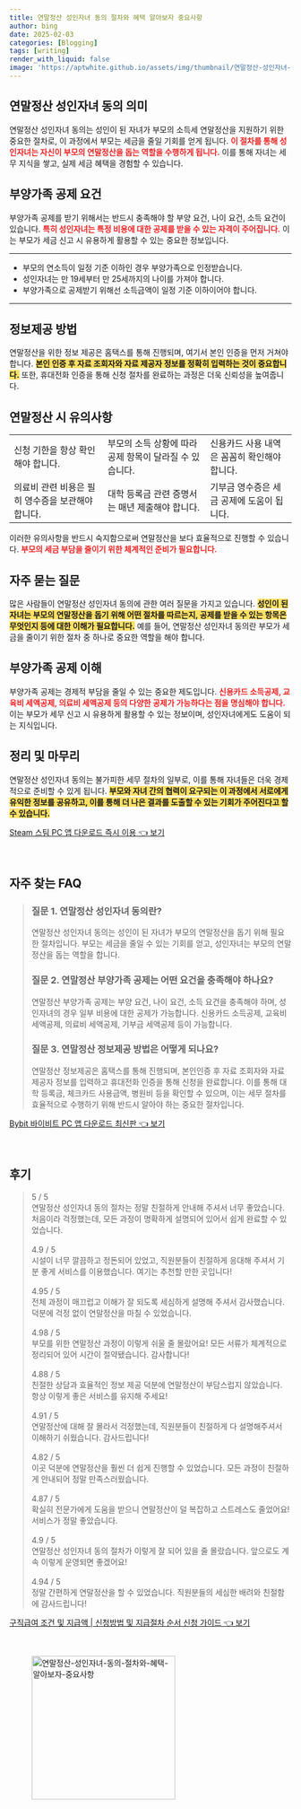 ```yaml
---
title: 연말정산 성인자녀 동의 절차와 혜택 알아보자 중요사항
author: bing
date: 2025-02-03
categories: [Blogging]
tags: [writing]
render_with_liquid: false
image: 'https://aptwhite.github.io/assets/img/thumbnail/연말정산-성인자녀-동의-절차와-혜택-알아보자-중요사항.webp'
---
```



<h2 id='연말정산 성인자녀 동의 의미'>연말정산 성인자녀 동의 의미</h2>

<p>연말정산 성인자녀 동의는 성인이 된 자녀가 부모의 소득세 연말정산을 지원하기 위한 중요한 절차로, 이 과정에서 부모는 세금을 줄일 기회를 얻게 됩니다. <b><span style="color: #ee2323;">이 절차를 통해 성인자녀는 자신이 부모의 연말정산을 돕는 역할을 수행하게 됩니다.</span></b> 이를 통해 자녀는 세무 지식을 쌓고, 실제 세금 혜택을 경험할 수 있습니다.</p>

<h2 id='부양가족 공제 요건'>부양가족 공제 요건</h2>

<p>부양가족 공제를 받기 위해서는 반드시 충족해야 할 부양 요건, 나이 요건, 소득 요건이 있습니다. <b><span style="color: #ee2323;">특히 성인자녀는 특정 비용에 대한 공제를 받을 수 있는 자격이 주어집니다.</span></b> 이는 부모가 세금 신고 시 유용하게 활용할 수 있는 중요한 정보입니다.</p>

<hr />

<ul>
    <li>부모의 연소득이 일정 기준 이하인 경우 부양가족으로 인정받습니다.</li>
    <li>성인자녀는 만 19세부터 만 25세까지의 나이를 가져야 합니다.</li>
    <li>부양가족으로 공제받기 위해선 소득금액이 일정 기준 이하이어야 합니다.</li>
</ul>

<hr />

<h2 id='정보제공 방법'>정보제공 방법</h2>

<p>연말정산을 위한 정보 제공은 홈택스를 통해 진행되며, 여기서 본인 인증을 먼저 거쳐야 합니다. <b><span style="background-color: #ffe066;">본인 인증 후 자료 조회자와 자료 제공자 정보를 정확히 입력하는 것이 중요합니다.</span></b> 또한, 휴대전화 인증을 통해 신청 절차를 완료하는 과정은 더욱 신뢰성을 높여줍니다.</p>

<h2 id='연말정산 시 유의사항'>연말정산 시 유의사항</h2>

<table>
    <tr>
        <td>신청 기한을 항상 확인해야 합니다.</td>
        <td>부모의 소득 상황에 따라 공제 항목이 달라질 수 있습니다.</td>
        <td>신용카드 사용 내역은 꼼꼼히 확인해야 합니다.</td>
    </tr>
    <tr>
        <td>의료비 관련 비용은 필히 영수증을 보관해야 합니다.</td>
        <td>대학 등록금 관련 증명서는 매년 제출해야 합니다.</td>
        <td>기부금 영수증은 세금 공제에 도움이 됩니다.</td>
    </tr>
</table>

<p>이러한 유의사항을 반드시 숙지함으로써 연말정산을 보다 효율적으로 진행할 수 있습니다. <b><span style="color: #ee2323;">부모의 세금 부담을 줄이기 위한 체계적인 준비가 필요합니다.</span></b></p>

<h2 id='자주 묻는 질문'>자주 묻는 질문</h2>

<p>많은 사람들이 연말정산 성인자녀 동의에 관한 여러 질문을 가지고 있습니다. <b><span style="background-color: #ffe066;">성인이 된 자녀는 부모의 연말정산을 돕기 위해 어떤 절차를 따르는지, 공제를 받을 수 있는 항목은 무엇인지 등에 대한 이해가 필요합니다.</span></b> 예를 들어, 연말정산 성인자녀 동의란 부모가 세금을 줄이기 위한 절차 중 하나로 중요한 역할을 해야 합니다.</p>

<h2 id='부양가족 공제 이해'>부양가족 공제 이해</h2>

<p>부양가족 공제는 경제적 부담을 줄일 수 있는 중요한 제도입니다. <b><span style="color: #ee2323;">신용카드 소득공제, 교육비 세액공제, 의료비 세액공제 등의 다양한 공제가 가능하다는 점을 명심해야 합니다.</span></b> 이는 부모가 세무 신고 시 유용하게 활용할 수 있는 정보이며, 성인자녀에게도 도움이 되는 지식입니다.</p>

<h2 id='정리 및 마무리'>정리 및 마무리</h2>

<p>연말정산 성인자녀 동의는 불가피한 세무 절차의 일부로, 이를 통해 자녀들은 더욱 경제적으로 준비할 수 있게 됩니다. <b><span style="background-color: #ffe066;">부모와 자녀 간의 협력이 요구되는 이 과정에서 서로에게 유익한 정보를 공유하고, 이를 통해 더 나은 결과를 도출할 수 있는 기회가 주어진다고 할 수 있습니다.</span></b></p>


<p><a class="click-button" title="Steam 스팀 PC 앱 다운로드 즉시 이용" href="https://aptwhite.github.io/posts/Steam-%EC%8A%A4%ED%8C%80-PC-%EC%95%B1-%EB%8B%A4%EC%9A%B4%EB%A1%9C%EB%93%9C-%EC%A6%89%EC%8B%9C-%EC%9D%B4%EC%9A%A9/" rel="dofollow">Steam 스팀 PC 앱 다운로드 즉시 이용 👈 보기</a></p><br>
<h2 id='자주_찾는_FAQ'>자주 찾는 FAQ</h2>
<div itemscope="" itemtype="https://schema.org/FAQPage"> 
<blockquote> 
<div itemscope="" itemprop="mainEntity" itemtype="https://schema.org/Question"> 
<h3 itemprop="name">질문 1. 연말정산 성인자녀 동의란?</h3> 
<div itemscope="" itemprop="acceptedAnswer" itemtype="https://schema.org/Answer"> 
<span itemprop="text"> 
<p>연말정산 성인자녀 동의는 성인이 된 자녀가 부모의 연말정산을 돕기 위해 필요한 절차입니다. 부모는 세금을 줄일 수 있는 기회를 얻고, 성인자녀는 부모의 연말정산을 돕는 역할을 합니다.</p> 
</span> 
</div> 
</div> 
<div itemscope="" itemprop="mainEntity" itemtype="https://schema.org/Question"> 
<h3 itemprop="name">질문 2. 연말정산 부양가족 공제는 어떤 요건을 충족해야 하나요?</h3> 
<div itemscope="" itemprop="acceptedAnswer" itemtype="https://schema.org/Answer"> 
<span itemprop="text"> 
<p>연말정산 부양가족 공제는 부양 요건, 나이 요건, 소득 요건을 충족해야 하며, 성인자녀의 경우 일부 비용에 대한 공제가 가능합니다. 신용카드 소득공제, 교육비 세액공제, 의료비 세액공제, 기부금 세액공제 등이 가능합니다.</p> 
</span> 
</div> 
</div> 
<div itemscope="" itemprop="mainEntity" itemtype="https://schema.org/Question"> 
<h3 itemprop="name">질문 3. 연말정산 정보제공 방법은 어떻게 되나요?</h3> 
<div itemscope="" itemprop="acceptedAnswer" itemtype="https://schema.org/Answer"> 
<span itemprop="text"> 
<p>연말정산 정보제공은 홈택스를 통해 진행되며, 본인인증 후 자료 조회자와 자료 제공자 정보를 입력하고 휴대전화 인증을 통해 신청을 완료합니다. 이를 통해 대학 등록금, 체크카드 사용금액, 병원비 등을 확인할 수 있으며, 이는 세무 절차를 효율적으로 수행하기 위해 반드시 알아야 하는 중요한 절차입니다.</p> 
</span> 
</div> 
</div> 
</blockquote> 
</div>
<p><a class="click-button" title="Bybit 바이비트 PC 앱 다운로드 최신판" href="https://aptwhite.github.io/posts/Bybit-%EB%B0%94%EC%9D%B4%EB%B9%84%ED%8A%B8-PC-%EC%95%B1-%EB%8B%A4%EC%9A%B4%EB%A1%9C%EB%93%9C-%EC%B5%9C%EC%8B%A0%ED%8C%90/" rel="dofollow">Bybit 바이비트 PC 앱 다운로드 최신판 👈 보기</a></p><br>
<h2 id='후기'>후기</h2>
<div itemscope itemtype="https://schema.org/Product">
  <blockquote>
  <div itemprop="review" itemscope itemtype="https://schema.org/Review">
      <div itemprop="reviewRating" itemscope itemtype="https://schema.org/Rating"> <span itemprop="ratingValue">5</span> / <span itemprop="bestRating">5</span> </div>
      <span itemprop="reviewBody">연말정산 성인자녀 동의 절차는 정말 친절하게 안내해 주셔서 너무 좋았습니다. 처음이라 걱정했는데, 모든 과정이 명확하게 설명되어 있어서 쉽게 완료할 수 있었습니다.</span>
  </div>
  <br>
  <div itemprop="review" itemscope itemtype="https://schema.org/Review">
      <div itemprop="reviewRating" itemscope itemtype="https://schema.org/Rating"> <span itemprop="ratingValue">4.9</span> / <span itemprop="bestRating">5</span> </div>
      <span itemprop="reviewBody">시설이 너무 깔끔하고 정돈되어 있었고, 직원분들이 친절하게 응대해 주셔서 기분 좋게 서비스를 이용했습니다. 여기는 추천할 만한 곳입니다!</span>
  </div>
  <br>
  <div itemprop="review" itemscope itemtype="https://schema.org/Review">
      <div itemprop="reviewRating" itemscope itemtype="https://schema.org/Rating"> <span itemprop="ratingValue">4.95</span> / <span itemprop="bestRating">5</span> </div>
      <span itemprop="reviewBody">전체 과정이 매끄럽고 이해가 잘 되도록 세심하게 설명해 주셔서 감사했습니다. 덕분에 걱정 없이 연말정산을 마칠 수 있었습니다.</span>
  </div>
  <br>
  <div itemprop="review" itemscope itemtype="https://schema.org/Review">
      <div itemprop="reviewRating" itemscope itemtype="https://schema.org/Rating"> <span itemprop="ratingValue">4.98</span> / <span itemprop="bestRating">5</span> </div>
      <span itemprop="reviewBody">부모를 위한 연말정산 과정이 이렇게 쉬울 줄 몰랐어요! 모든 서류가 체계적으로 정리되어 있어 시간이 절약됐습니다. 감사합니다!</span>
  </div>
  <br>
  <div itemprop="review" itemscope itemtype="https://schema.org/Review">
      <div itemprop="reviewRating" itemscope itemtype="https://schema.org/Rating"> <span itemprop="ratingValue">4.88</span> / <span itemprop="bestRating">5</span> </div>
      <span itemprop="reviewBody">친절한 상담과 효율적인 정보 제공 덕분에 연말정산이 부담스럽지 않았습니다. 항상 이렇게 좋은 서비스를 유지해 주세요!</span>
  </div>
  <br>
  <div itemprop="review" itemscope itemtype="https://schema.org/Review">
      <div itemprop="reviewRating" itemscope itemtype="https://schema.org/Rating"> <span itemprop="ratingValue">4.91</span> / <span itemprop="bestRating">5</span> </div>
      <span itemprop="reviewBody">연말정산에 대해 잘 몰라서 걱정했는데, 직원분들이 친절하게 다 설명해주셔서 이해하기 쉬웠습니다. 감사드립니다!</span>
  </div>
  <br>
  <div itemprop="review" itemscope itemtype="https://schema.org/Review">
      <div itemprop="reviewRating" itemscope itemtype="https://schema.org/Rating"> <span itemprop="ratingValue">4.82</span> / <span itemprop="bestRating">5</span> </div>
      <span itemprop="reviewBody">이곳 덕분에 연말정산을 훨씬 더 쉽게 진행할 수 있었습니다. 모든 과정이 친절하게 안내되어 정말 만족스러웠습니다.</span>
  </div>
  <br>
  <div itemprop="review" itemscope itemtype="https://schema.org/Review">
      <div itemprop="reviewRating" itemscope itemtype="https://schema.org/Rating"> <span itemprop="ratingValue">4.87</span> / <span itemprop="bestRating">5</span> </div>
      <span itemprop="reviewBody">확실히 전문가에게 도움을 받으니 연말정산이 덜 복잡하고 스트레스도 줄었어요! 서비스가 정말 좋았습니다.</span>
  </div>
  <br>
  <div itemprop="review" itemscope itemtype="https://schema.org/Review">
      <div itemprop="reviewRating" itemscope itemtype="https://schema.org/Rating"> <span itemprop="ratingValue">4.9</span> / <span itemprop="bestRating">5</span> </div>
      <span itemprop="reviewBody">연말정산 성인자녀 동의 절차가 이렇게 잘 되어 있을 줄 몰랐습니다. 앞으로도 계속 이렇게 운영되면 좋겠어요!</span>
  </div>
  <br>
  <div itemprop="review" itemscope itemtype="https://schema.org/Review">
      <div itemprop="reviewRating" itemscope itemtype="https://schema.org/Rating"> <span itemprop="ratingValue">4.94</span> / <span itemprop="bestRating">5</span> </div>
      <span itemprop="reviewBody">정말 간편하게 연말정산을 할 수 있었습니다. 직원분들의 세심한 배려와 친절함에 감사드립니다!</span>
  </div>
  </blockquote>
</div>
<p><a class="click-button" title="구직급여 조건 및 지급액 | 신청방법 및 지급절차 순서 신청 가이드" href="https://aptwhite.github.io/posts/%EA%B5%AC%EC%A7%81%EA%B8%89%EC%97%AC-%EC%A1%B0%EA%B1%B4-%EB%B0%8F-%EC%A7%80%EA%B8%89%EC%95%A1-%EC%8B%A0%EC%B2%AD%EB%B0%A9%EB%B2%95-%EB%B0%8F-%EC%A7%80%EA%B8%89%EC%A0%88%EC%B0%A8-%EC%88%9C%EC%84%9C-%EC%8B%A0%EC%B2%AD-%EA%B0%80%EC%9D%B4%EB%93%9C/" rel="dofollow">구직급여 조건 및 지급액 | 신청방법 및 지급절차 순서 신청 가이드 👈 보기</a></p><br>
<figure class="image"><img src="https://aptwhite.github.io/assets/img/thumbnail/연말정산-성인자녀-동의-절차와-혜택-알아보자-중요사항.webp" alt="연말정산-성인자녀-동의-절차와-혜택-알아보자-중요사항" width="256" height="256"></figure>